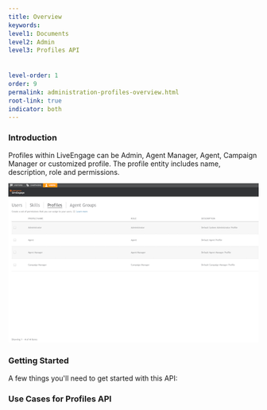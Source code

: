 ```yaml
---
title: Overview
keywords:
level1: Documents
level2: Admin
level3: Profiles API


level-order: 1
order: 9
permalink: administration-profiles-overview.html
root-link: true
indicator: both
---
```

### Introduction

Profiles within LiveEngage can be Admin, Agent Manager, Agent, Campaign Manager or customized profile. The profile entity includes name, description, role and permissions.

![ProfilesOverview](img/profiles.png)


### Getting Started

A few things you'll need to get started with this API:



### Use Cases for Profiles API

